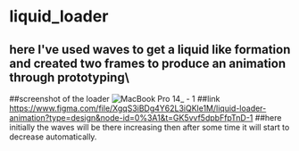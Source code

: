 # liquid_loader
## here I've used waves to get a liquid like formation and created two frames to produce an animation through prototyping\
##screenshot of the loader
![MacBook Pro 14_ - 1](https://github.com/ShibaniBasa/liquid_loader/assets/130703443/ab8010c1-3dde-47a7-9af9-77bc91adbdf4)
##link
https://www.figma.com/file/XgqS3iBDg4Y62L3iQKle1M/liquid-loader-animation?type=design&node-id=0%3A1&t=GK5vvf5dpbFfpTnD-1
##here initially the waves will be there increasing then after some time it will start to decrease automatically.
